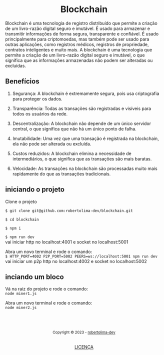 <h1 align="center">
<br>Blockchain
</h1>


Blockchain é uma tecnologia de registro distribuído que permite a criação de um livro-razão digital seguro e imutável. É usado para armazenar e transmitir informações de forma segura, transparente e confiável. É usado principalmente para criptomoedas, mas também pode ser usado para outras aplicações, como registros médicos, registros de propriedade, contratos inteligentes e muito mais. A blockchain é uma tecnologia que permite a criação de um livro-razão digital seguro e imutável, o que significa que as informações armazenadas não podem ser alteradas ou excluídas.

## Benefícios

1. Segurança: A blockchain é extremamente segura, pois usa criptografia para proteger os dados.

2. Transparência: Todas as transações são registradas e visíveis para todos os usuários da rede.

3. Descentralização: A blockchain não depende de um único servidor central, o que significa que não há um único ponto de falha.

4. Imutabilidade: Uma vez que uma transação é registrada na blockchain, ela não pode ser alterada ou excluída.

5. Custos reduzidos: A blockchain elimina a necessidade de intermediários, o que significa que as transações são mais baratas.

6. Velocidade: As transações na blockchain são processadas muito mais rapidamente do que as transações tradicionais.

## iniciando o projeto

Clone o projeto

`$ git clone git@github.com:robertolima-dev/blockchain.git`

`$ cd blockchain`

`$ npm i`

`$ npm run dev` 
<br />
vai iniciar http no localhost:4001 e socket no localhost:5001

Abra um novo terminal e rode o comando:
<br />
`$ HTTP_PORT=4002 P2P_PORT=5002 PEERS=ws://localhost:5001 npm run dev` 
<br />
vai iniciar um p2p http no localhost:4002 e socket no localhost:5002

## inciando um bloco

Vá na raiz do projeto e rode o comando:
<br />
`node miner1.js`

Abra um novo terminal e rode o comando:
<br />
`node miner2.js`

<div align="center">
  <br/>
  <br/>
  <br/>
    <div>
      <sub>Copyright © 2023 - <a href="https://github.com/robertolima-dev">robertolima-dev</sub></a>
    </div>
    <br/>
    <p> 
      <a href="https://github.com/robertolima-dev/licenca/blob/main/LICENSE.md">LICENÇA</a>
    </p>
</div>